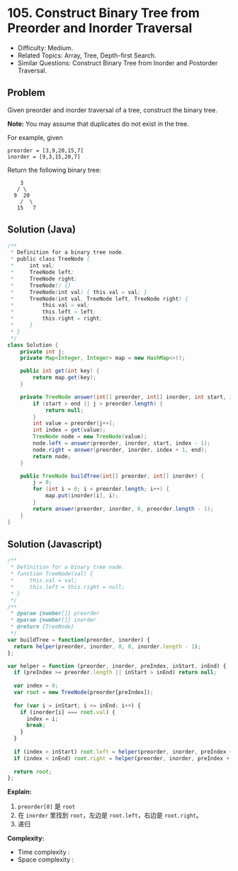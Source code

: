 # 105. Construct Binary Tree from Preorder and Inorder Traversal

- Difficulty: Medium.
- Related Topics: Array, Tree, Depth-first Search.
- Similar Questions: Construct Binary Tree from Inorder and Postorder Traversal.

## Problem

Given preorder and inorder traversal of a tree, construct the binary tree.

**Note:**
You may assume that duplicates do not exist in the tree.

For example, given

```
preorder = [3,9,20,15,7]
inorder = [9,3,15,20,7]
```

Return the following binary tree:

```
    3
   / \
  9  20
    /  \
   15   7
```

## Solution (Java)
```java
/**
 * Definition for a binary tree node.
 * public class TreeNode {
 *     int val;
 *     TreeNode left;
 *     TreeNode right;
 *     TreeNode() {}
 *     TreeNode(int val) { this.val = val; }
 *     TreeNode(int val, TreeNode left, TreeNode right) {
 *         this.val = val;
 *         this.left = left;
 *         this.right = right;
 *     }
 * }
 */
class Solution {
    private int j;
    private Map<Integer, Integer> map = new HashMap<>();

    public int get(int key) {
        return map.get(key);
    }

    private TreeNode answer(int[] preorder, int[] inorder, int start, int end) {
        if (start > end || j > preorder.length) {
            return null;
        }
        int value = preorder[j++];
        int index = get(value);
        TreeNode node = new TreeNode(value);
        node.left = answer(preorder, inorder, start, index - 1);
        node.right = answer(preorder, inorder, index + 1, end);
        return node;
    }

    public TreeNode buildTree(int[] preorder, int[] inorder) {
        j = 0;
        for (int i = 0; i < preorder.length; i++) {
            map.put(inorder[i], i);
        }
        return answer(preorder, inorder, 0, preorder.length - 1);
    }
}
```

## Solution (Javascript)

```javascript
/**
 * Definition for a binary tree node.
 * function TreeNode(val) {
 *     this.val = val;
 *     this.left = this.right = null;
 * }
 */
/**
 * @param {number[]} preorder
 * @param {number[]} inorder
 * @return {TreeNode}
 */
var buildTree = function(preorder, inorder) {
  return helper(preorder, inorder, 0, 0, inorder.length - 1);
};

var helper = function (preorder, inorder, preIndex, inStart, inEnd) {
  if (preIndex >= preorder.length || inStart > inEnd) return null;
  
  var index = 0;
  var root = new TreeNode(preorder[preIndex]);
  
  for (var i = inStart; i <= inEnd; i++) {
    if (inorder[i] === root.val) {
      index = i;
      break;
    }
  }
  
  if (index > inStart) root.left = helper(preorder, inorder, preIndex + 1, inStart, index - 1);
  if (index < inEnd) root.right = helper(preorder, inorder, preIndex + index - inStart + 1, index + 1, inEnd);
  
  return root;
};
```

**Explain:**

1. `preorder[0]` 是 `root`
2. 在 `inorder` 里找到 `root`，左边是 `root.left`，右边是 `root.right`。
3. 递归

**Complexity:**

* Time complexity :
* Space complexity :
